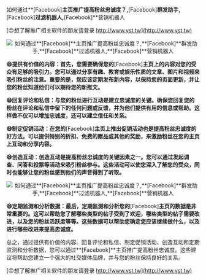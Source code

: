 如何通过**[Facebook]**主页推广提高粉丝忠诚度？,**[Facebook]**群发助手,**[Facebook]**过滤机器人,**[Facebook]**营销机器人

[😍想了解推广相关软件的朋友请登录 http://www.vst.tw](http://www.vst.tw)

 <center><img src="https://vst.tw/MP4/tuiguang/png/7.png" alt="如何通过**[Facebook]**主页推广提高粉丝忠诚度？,**[Facebook]**群发助手,**[Facebook]**过滤机器人,**[Facebook]**营销机器人"></center>

**😄提供有价值的内容：首先，您需要确保您的**[Facebook]**主页上的内容对您的受众有足够的吸引力。您可以通过分享有趣、教育或娱乐性质的文章、图片和视频来吸引粉丝的注意。重要的是，您应该定期发布新内容，以保持您的页面更新，并让您的粉丝知道他们可以期待您的新推文。**

**😄回复评论和私信：与您的粉丝进行互动是建立忠诚度的关键。确保您回复您的粉丝在评论和私信中留下的任何问题或反馈，并为他们提供有用的信息或帮助。这样做不仅可以增加忠诚度，还可以建立信任和关系。**

**😄制定促销活动：在您的**[Facebook]**主页上推出促销活动也是提高粉丝忠诚度的好方法。可以提供特别的折扣、免费的赠品或其他的奖励，来激励粉丝在您的主页上互动和分享内容。**

**😄创造互动：创造互动是提高粉丝忠诚度的关键因素之一。您可以通过发起调查、问答和投票等活动来吸引粉丝参与。这些活动可以使您深入了解您的受众，同时也能够让您的粉丝感到他们的声音得到了听取。**

 <center><img src="https://vst.tw/MP4/tuiguang/png/1.png" alt="如何通过**[Facebook]**主页推广提高粉丝忠诚度？,**[Facebook]**群发助手,**[Facebook]**过滤机器人,**[Facebook]**营销机器人"></center>

**😄定期监测和分析数据：最后，定期监测和分析您的**[Facebook]**主页的数据是非常重要的。这可以帮助您了解哪些类型的帖子受到了欢迎，哪些类型的帖子需要改进，以及您的粉丝活跃度等等。这些数据可以帮助您确定您应该继续做什么，以及进行哪些改进来提高忠诚度。**

总之，通过提供有价值的内容、回复评论和私信、制定促销活动、创造互动和定期监测和分析数据，您可以通过**[Facebook]**主页推广提高粉丝忠诚度。这些建议将帮助您建立一个强大的社交媒体品牌，并与您的粉丝保持良好的关系。

[😍想了解推广相关软件的朋友请登录 http://www.vst.tw](http://www.vst.tw)



